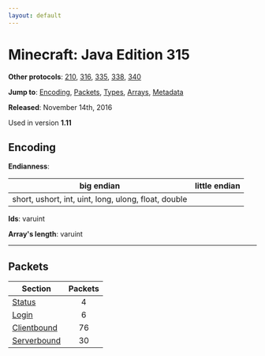 ```yaml
---
layout: default
---
```


# Minecraft: Java Edition 315

**Other protocols**: [210](./java315), [316](./java315), [335](./java315), [338](./java315), [340](./java315)

**Jump to**: [Encoding](#encoding), [Packets](#packets), [Types](java315/types), [Arrays](java315/arrays), [Metadata](java315/metadata)

**Released**: November 14th, 2016

Used in version **1.11**

## Encoding

**Endianness**:

big endian | little endian
---|---
short, ushort, int, uint, long, ulong, float, double | 

**Ids**: varuint

**Array's length**: varuint

-----
## Packets

Section | Packets
---|:---:
[Status](java315/status) | 4
[Login](java315/login) | 6
[Clientbound](java315/clientbound) | 76
[Serverbound](java315/serverbound) | 30

